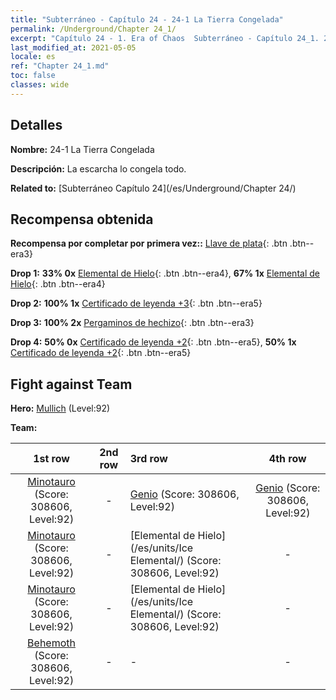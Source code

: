 ```yaml
---
title: "Subterráneo - Capítulo 24 - 24-1 La Tierra Congelada"
permalink: /Underground/Chapter 24_1/
excerpt: "Capítulo 24 - 1. Era of Chaos  Subterráneo - Capítulo 24_1. 24-1 La Tierra Congelada"
last_modified_at: 2021-05-05
locale: es
ref: "Chapter 24_1.md"
toc: false
classes: wide
---
```


## Detalles

 **Nombre:** 24-1 La Tierra Congelada

 **Descripción:** La escarcha lo congela todo.

 **Related to:** [Subterráneo Capítulo 24](/es/Underground/Chapter 24/)

## Recompensa obtenida

 **Recompensa por completar por primera vez::** [Llave de plata](/ItemsES/con_693/){: .btn .btn--era3}

 **Drop 1:** **33% 0x** [Elemental de Hielo](/ItemsES/unt_264/){: .btn .btn--era4}, **67% 1x** [Elemental de Hielo](/ItemsES/unt_264/){: .btn .btn--era4}

 **Drop 2:** **100% 1x** [Certificado de leyenda +3](/ItemsES/mat_88/){: .btn .btn--era5}

 **Drop 3:** **100% 2x** [Pergaminos de hechizo](/ItemsES/con_694/){: .btn .btn--era3}

 **Drop 4:** **50% 0x** [Certificado de leyenda +2](/ItemsES/mat_81/){: .btn .btn--era5}, **50% 1x** [Certificado de leyenda +2](/ItemsES/mat_81/){: .btn .btn--era5}


## Fight against Team
 **Hero:** [Mullich](/es/heroes/Mullich/) (Level:92)

 **Team:**


  | 1st row | 2nd row | 3rd row | 4th row |
  |:----:|:----:|:----|:----:|
  | [Minotauro](/es/units/Minotaur/) (Score: 308606, Level:92)  | - | [Genio](/es/units/Genie/) (Score: 308606, Level:92)  | [Genio](/es/units/Genie/) (Score: 308606, Level:92)  |
  | [Minotauro](/es/units/Minotaur/) (Score: 308606, Level:92)  | - | [Elemental de Hielo](/es/units/Ice Elemental/) (Score: 308606, Level:92)  | - |
  | [Minotauro](/es/units/Minotaur/) (Score: 308606, Level:92)  | - | [Elemental de Hielo](/es/units/Ice Elemental/) (Score: 308606, Level:92)  | - |
  | [Behemoth](/es/units/Behemoth/) (Score: 308606, Level:92)  | - | - | - |


